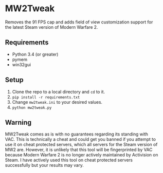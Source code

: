 # MW2Tweak
Removes the 91 FPS cap and adds field of view customization support for the latest Steam version of Modern Warfare 2.

## Requirements
* Python 3.4 (or greater)
* pymem
* win32gui

## Setup
1. Clone the repo to a local directory and `cd` to it.
2. `pip install -r requirements.txt`
3. Change `mw2tweak.ini` to your desired values.
4. `python mw2tweak.py`

## Warning
MW2Tweak comes as is with no guarantees regarding its standing with VAC. This is technically a cheat and could get you banned if you attempt to use it on cheat protected servers, which all servers for the Steam version of MW2 are. However, it is unlikely that this tool will be fingerprinted by VAC because Modern Warfare 2 is no longer actively maintained by Activision on Steam. I have actively used this tool on cheat protected servers successfully but your results may vary.
